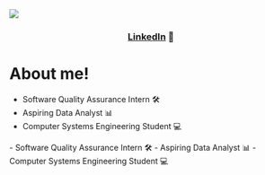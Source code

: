 <img src='https://media.licdn.com/dms/image/v2/D4E16AQF0fve1fRDwKQ/profile-displaybackgroundimage-shrink_350_1400/profile-displaybackgroundimage-shrink_350_1400/0/1724368706714?e=1752710400&v=beta&t=VMLiurlaDSb4_KhloHQH4x5DSuZsebVLM0oMfB1W57Y'>
<div align='center'>
  <h3 align='center'><a href='https://www.linkedin.com/in/marlonfiguereo/'>LinkedIn</a> 👋</h3>
</div>
<div>
  <h1>About me!</h1>
  <ul>
    <li>Software Quality Assurance Intern 🛠</li>
    <li>Aspiring Data Analyst 📊</li>
    <li>Computer Systems Engineering Student 💻</li>
  </ul>
  - Software Quality Assurance Intern 🛠
  - Aspiring Data Analyst 📊
  - Computer Systems Engineering Student 💻
  <br>
</div>

<!--
**Maxihero1/Maxihero1** is a ✨ _special_ ✨ repository because its `README.md` (this file) appears on your GitHub profile.

Here are some ideas to get you started:

- 🔭 I’m currently working on ...
- 🌱 I’m currently learning ...
- 👯 I’m looking to collaborate on ...
- 🤔 I’m looking for help with ...
- 💬 Ask me about ...
- 📫 How to reach me: ...
- 😄 Pronouns: ...
- ⚡ Fun fact: ...
-->
